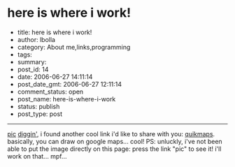 # here is where i work!

- title: here is where i work!
- author: lbolla
- category: About me,links,programming
- tags: 
- summary: 
- post_id: 14
- date: 2006-06-27 14:11:14
- post_date_gmt: 2006-06-27 12:11:14
- comment_status: open
- post_name: here-is-where-i-work
- status: publish
- post_type: post

----------------

[pic][1] [diggin'][2], i found another cool link i'd like to share with you: [quikmaps][3]. basically, you can draw on google maps... cool! PS: unluckly, i've not been able to put the image directly on this page: press the link "pic" to see it! i'll work on that... mpf...

   [1]: http://quikmaps.com/show/1066 (pirelli labs)
   [2]: http://www.digg.com (digg)
   [3]: http://quikmaps.com (quickmaps)